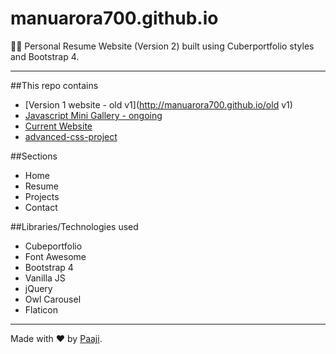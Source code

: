 # manuarora700.github.io
👱‍♂️ Personal Resume Website (Version 2) built using Cuberportfolio styles and Bootstrap 4. 

----
##This repo contains
* [Version 1 website - old v1](http://manuarora700.github.io/old v1)
* [Javascript Mini Gallery - ongoing](http://manuarora700.github.io/jsgallery)
* [Current Website](http://manuarora700.github.io/)
* [advanced-css-project](https://www.github.com/manuarora700/advanced-css-project)

##Sections
* Home
* Resume
* Projects
* Contact

##Libraries/Technologies used
* Cubeportfolio
* Font Awesome
* Bootstrap 4 
* Vanilla JS
* jQuery
* Owl Carousel
* Flaticon
----
Made with ❤ by [Paaji](https://www.twitter.com/mannupaaji/).